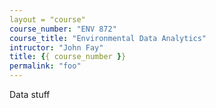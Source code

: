 ```yaml
---
layout = "course"
course_number: "ENV 872"
course_title: "Environmental Data Analytics"
intructor: "John Fay"
title: {{ course_number }}
permalink: "foo"
---
```


Data stuff